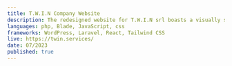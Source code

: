 ```yaml
---
title: T.W.I.N Company Website
description: The redesigned website for T.W.I.N srl boasts a visually stunning and technically advanced platform. It features a dedicated section for publishing press releases, accompanied by engaging galleries of images, videos, and attached files, all meticulously designed to optimize SEO, improve page speed and provide a seamless user experience.
languages: php, Blade, JavaScript, css
frameworks: WordPress, Laravel, React, Tailwind CSS
live: https://twin.services/
date: 07/2023
published: true
---
```

